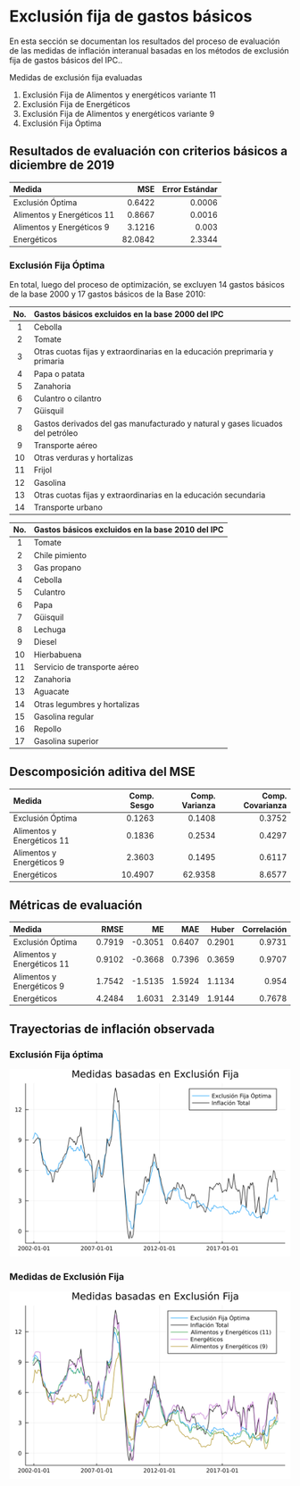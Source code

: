 # Exclusión fija de gastos básicos

En esta sección se documentan los resultados del proceso de evaluación de las medidas de inflación interanual basadas en los métodos de exclusión fija de gastos básicos del IPC..

Medidas de exclusión fija evaluadas
 1. Exclusión Fija de Alimentos y energéticos variante 11
 2. Exclusión Fija de Energéticos 
 3. Exclusión Fija de Alimentos y energéticos variante 9
 4. Exclusión Fija Óptima 


## Resultados de evaluación con criterios básicos a diciembre de 2019

| Medida                     |     MSE | Error Estándar |
| :------------------------- | ------: | -------------: |
| Exclusión Óptima           |  0.6422 |         0.0006 |
| Alimentos y Energéticos 11 |  0.8667 |         0.0016 |
| Alimentos y Energéticos 9  |  3.1216 |          0.003 |
| Energéticos                | 82.0842 |         2.3344 |

### Exclusión Fija Óptima

En total, luego del proceso de optimización, se excluyen 14 gastos básicos de la base 2000 y 17 gastos básicos de la Base 2010:

|  No.  | Gastos básicos excluidos en la base 2000 del IPC                               |
| :---: | :----------------------------------------------------------------------------- |
|   1   | Cebolla                                                                        |
|   2   | Tomate                                                                         |
|   3   | Otras cuotas fijas y extraordinarias en la educación preprimaria y primaria    |
|   4   | Papa o patata                                                                  |
|   5   | Zanahoria                                                                      |
|   6   | Culantro o cilantro                                                            |
|   7   | Güisquil                                                                       |
|   8   | Gastos derivados del gas manufacturado y natural y gases licuados del petróleo |
|   9   | Transporte aéreo                                                               |
|  10   | Otras verduras y hortalizas                                                    |
|  11   | Frijol                                                                         |
|  12   | Gasolina                                                                       |
|  13   | Otras cuotas fijas y extraordinarias en la educación secundaria                |
|  14   | Transporte urbano                                                              |


|  No.  | Gastos básicos excluidos en la base 2010 del IPC |
| :---: | :----------------------------------------------- |
|   1   | Tomate                                           |
|   2   | Chile pimiento                                   |
|   3   | Gas propano                                      |
|   4   | Cebolla                                          |
|   5   | Culantro                                         |
|   6   | Papa                                             |
|   7   | Güisquil                                         |
|   8   | Lechuga                                          |
|   9   | Diesel                                           |
|  10   | Hierbabuena                                      |
|  11   | Servicio de transporte aéreo                     |
|  12   | Zanahoria                                        |
|  13   | Aguacate                                         |
|  14   | Otras legumbres y hortalizas                     |
|  15   | Gasolina regular                                 |
|  16   | Repollo                                          |
|  17   | Gasolina superior                                |

## Descomposición aditiva del MSE

| Medida                     | Comp. Sesgo | Comp. Varianza | Comp. Covarianza |
| :------------------------- | ----------: | -------------: | ---------------: |
| Exclusión Óptima           |      0.1263 |         0.1408 |           0.3752 |
| Alimentos y Energéticos 11 |      0.1836 |         0.2534 |           0.4297 |
| Alimentos y Energéticos 9  |      2.3603 |         0.1495 |           0.6117 |
| Energéticos                |     10.4907 |        62.9358 |           8.6577 |


## Métricas de evaluación 

| Medida                     |   RMSE |      ME |    MAE |  Huber | Correlación |
| :------------------------- | -----: | ------: | -----: | -----: | ----------: |
| Exclusión Óptima           | 0.7919 | -0.3051 | 0.6407 | 0.2901 |      0.9731 |
| Alimentos y Energéticos 11 | 0.9102 | -0.3668 | 0.7396 | 0.3659 |      0.9707 |
| Alimentos y Energéticos 9  | 1.7542 | -1.5135 | 1.5924 | 1.1134 |       0.954 |
| Energéticos                | 4.2484 |  1.6031 | 2.3149 | 1.9144 |      0.7678 |


## Trayectorias de inflación observada

### Exclusión Fija óptima

![Trayectoria Óptima observada](images/Fx-Ex/optima.svg)

### Medidas de Exclusión Fija
![Trayectoria Óptima observada](images/Fx-Ex/Trayectorias-FxEx.svg)